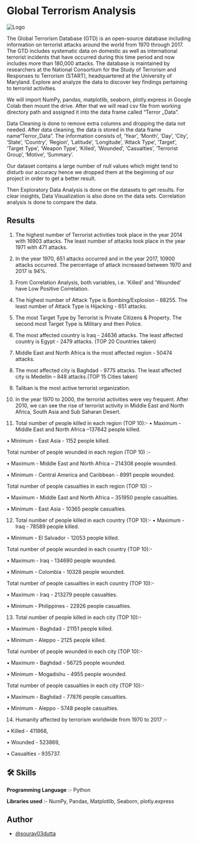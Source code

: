 
# Global Terrorism Analysis


![Logo](https://c4.wallpaperflare.com/wallpaper/208/691/734/counter-strike-counter-strike-global-offensive-game-cg-games-art-wallpaper-preview.jpg)

The Global Terrorism Database (GTD) is an open-source database including information on
terrorist attacks around the world from 1970 through 2017. The GTD includes systematic data on domestic as well as international terrorist incidents that have occurred during this time period and now includes more than 180,000 attacks. The database is maintained by researchers at the National Consortium for the Study of Terrorism and Responses to Terrorism (START), headquartered at the University of Maryland. Explore and analyze the data to discover key findings pertaining to terrorist activities.

We will import NumPy, pandas, matplotlib, seaborn, plotly.express in Google Colab then mount
the drive. After that we will read csv file from working directory path and assigned it into the data
frame called “Terror _Data”.

Data Cleaning is done to remove extra columns and dropping the data not needed. After data cleaning, the data is stored in the data frame name“Terror_Data”. The information consists of, ‘Year’, ‘Month’, ‘Day’, ‘City’, ‘State’, ‘Country’, ‘Region’, ‘Latitude’, ‘Longitude’, ‘Attack
Type’, ‘Target’, ‘Target Type’, ‘Weapon Type’, ‘Killed’, ‘Wounded’, ‘Casualties’, ‘Terrorist
Group’, ‘Motive’, ‘Summary’.

Our dataset contains a large number of null values which might tend to disturb our accuracy hence
we dropped them at the beginning of our project in order to get a better result.

Then Exploratory Data Analysis is done on the datasets to get results. For clear insights, Data
Visualization is also done on the data sets. Correlation analysis is done to compare the data.

## Results

1. The highest number of Terrorist activities took place in the year 2014 with 16903 attacks. The least number of attacks took place in the year 1971 with 471 attacks.

2. In the year 1970, 651 attacks occurred and in the year 2017, 10900 attacks occurred. The percentage of attack increased between 1970 and 2017 is 94%.

3. From Correlation Analysis, both variables, i.e. 'Killed' and 'Wounded' have Low Positive Correlation.

4. The highest number of Attack Type is Bombing/Explosion - 88255. The least number of Attack Type is Hijacking - 651 attacks.

5. The most Target Type by Terrorist is Private Citizens & Property. The second most Target Type is Military and then Police.

6. The most affected country is Iraq - 24636 attacks. The least affected country is Egypt - 2479 attacks. (TOP 20 Countries taken)

7. Middle East and North Africa is the most affected region - 50474 attacks.

8. The most affected city is Baghdad - 9775 attacks. The least affected city is Medellin – 848 attacks.(TOP 15 Cities taken)

9. Taliban is the most active terrorist organization.

10. In the year 1970 to 2000, the terrorist activities were vey frequent. After 2010, we can see the rise of terrorist activity in Middle East and North Africa, South Asia and Sub Saharan Desert.

11. Total number of people killed in each region (TOP 10):-
• Maximum - Middle East and North Africa –137642 people killed.

• Minimum - East Asia - 1152 people killed.

Total number of people wounded in each region (TOP 10) :-

• Maximum - Middle East and North Africa – 214308 people wounded.

• Minimum - Central America and Caribbean - 8991 people wounded.

Total number of people casualties in each region (TOP 10) :-

• Maximum - Middle East and North Africa – 351950 people casualties.

• Minimum - East Asia - 10365 people casualties.

12. Total number of people killed in each country (TOP 10):-
• Maximum - Iraq - 78589 people killed.

• Minimum - El Salvador - 12053 people killed.

Total number of people wounded in each country (TOP 10):-

• Maximum - Iraq - 134690 people wounded.

• Minimum - Colombia - 10328 people wounded.

Total number of people casualties in each country (TOP 10):-

• Maximum - Iraq - 213279 people casualties.

• Minimum - Philippines - 22926 people casualties.

13. Total number of people killed in each city (TOP 10):-

• Maximum - Baghdad - 21151 people killed.

• Minimum - Aleppo - 2125 people killed.

Total number of people wounded in each city (TOP 10):-

• Maximum - Baghdad - 56725 people wounded.

• Minimum - Mogadishu - 4955 people wounded.

Total number of people casualties in each city (TOP 10):-

• Maximum - Baghdad - 77876 people casualties.

• Minimum - Aleppo - 5748 people casualties.

14. Humanity affected by terrorism worldwide from 1970 to 2017 :-

• Killed - 411868,

• Wounded - 523869,

• Casualties - 935737.





## 🛠 Skills

**Programming Language** :- Python

**Libraries used** :- NumPy, Pandas, Matplotlib, Seaborn, plotly.express


## Author

- [@sourav03dutta](https://github.com/sourav03dutta)





